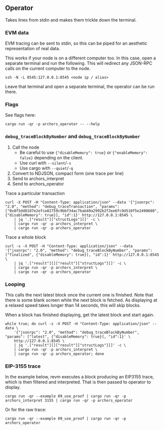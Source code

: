 ## Operator

Takes lines from stdin and makes them trickle down the terminal.


### EVM data
EVM tracing can be sent to stdin, so this can be piped for an aesthetic representation
of real data.

This works if your node is on a different computer too. In this case,
open a separate terminal and run the following. This will redirect any JSON-RPC
calls on the current computer to the node.
```command
ssh -N -L 8545:127.0.0.1:8545 <node ip / alias>
```
Leave that terminal and open a separate terminal, the operator can be run there.


### Flags
See flags here:
```command
cargo run -qr -p archors_operator -- --help
```

### `debug_traceBlockByNumber` and `debug_traceBlockByNumber`

1. Call the node
    - Be careful to use `{"disableMemory": true}` or `{"enableMemory": false}` depending on the client.
    - Use curl with `--silent`/`-s`
    - Use cargo with `--quiet`/`-q`
2. Convert to NDJSON, compact form (one trace per line)
3. Send to archors_interpret
4. Send to archors_operator

Trace a particular transaction
```command
curl -X POST -H "Content-Type: application/json" --data '{"jsonrpc": "2.0", "method": "debug_traceTransaction", "params": ["0x8f5dd8107e2efce82759c9bbf34ac7bab49a2992b2f2ee6fc9d510f5e2490680", {"disableMemory": true}], "id":1}' http://127.0.0.1:8545 \
    | jq '.["result"]["structLogs"][]' -c \
    | cargo run -qr -p archors_interpret \
    | cargo run -qr -p archors_operator
```

Trace a whole block
```command
curl -s -X POST -H "Content-Type: application/json" --data '{"jsonrpc": "2.0", "method": "debug_traceBlockByNumber", "params": ["finalized", {"disableMemory": true}], "id":1}' http://127.0.0.1:8545 \
    | jq '.["result"][]["result"]["structLogs"][]' -c \
    | cargo run -qr -p archors_interpret \
    | cargo run -qr -p archors_operator
```
### Looping

This calls the next latest block once the current one is finished. Note that there is some blank
screen while the next block is fetched. As displaying at a relaxed speed takes longer than 14
seconds, this will skip blocks.

When a block has finished displaying, get the latest block and start again.
```command
while true; do curl -s -X POST -H "Content-Type: application/json" --data \
    '{"jsonrpc": "2.0", "method": "debug_traceBlockByNumber", "params": ["latest", {"disableMemory": true}], "id":1}' \
    http://127.0.0.1:8545 \
    | jq '.["result"][]["result"]["structLogs"][]' -c \
    | cargo run -qr -p archors_interpret \
    | cargo run -qr -p archors_operator; done
```

### EIP-3155 trace
In the example below, revm executes a block producing an EIP3155 trace, which is then
filtered and interpreted. That is then passed to operator to display.

```command
cargo run -qr --example 09_use_proof | cargo run -qr -p archors_interpret 3155 | cargo run -qr -p archors_operator
```
Or for the raw trace:
```command
cargo run -qr --example 09_use_proof | cargo run -qr -p archors_operator
```
